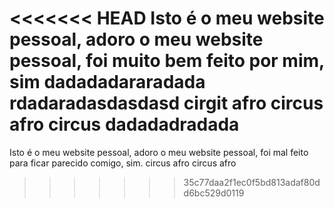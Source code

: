 <<<<<<< HEAD
Isto é o meu website pessoal, adoro o meu website pessoal, foi muito bem feito por mim, sim
dadadadararadada rdadaradasdasdasd cirgit afro circus afro circus dadadadradada    
=======
Isto é o meu website pessoal, adoro o meu website pessoal, foi mal feito para ficar parecido comigo, sim.
circus afro circus afro
>>>>>>> 35c77daa2f1ec0f5bd813adaf80dd6bc529d0119
